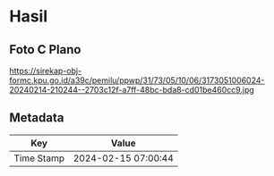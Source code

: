 # Hasil

## Foto C Plano

https://sirekap-obj-formc.kpu.go.id/a39c/pemilu/ppwp/31/73/05/10/06/3173051006024-20240214-210244--2703c12f-a7ff-48bc-bda8-cd01be460cc9.jpg


## Metadata

| Key        | Value               |
| ---------- | ------------------- |
| Time Stamp | 2024-02-15 07:00:44 |




